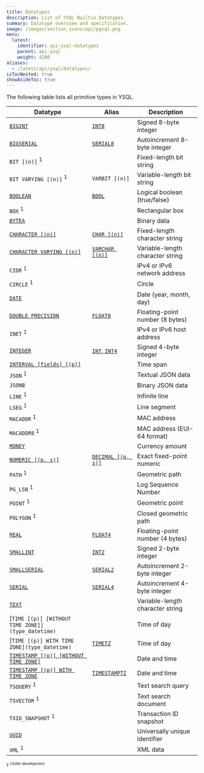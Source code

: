 ```yaml
---
title: Datatypes
description: List of YSQL Builtin Datatypes
summary: Datatype overview and specification.
image: /images/section_icons/api/pgsql.png
menu:
  latest:
    identifier: api-ysql-datatypes
    parent: api-ysql
    weight: 4200
aliases:
  - /latest/api/ysql/datatypes/
isTocNested: true
showAsideToc: true
---
```


The following table lists all primitive types in YSQL.

| Datatype | Alias | Description |
|----------|-------|-------------|
| [`BIGINT`](type_numeric) | [`INT8`](type_numeric) | Signed 8-byte integer |
| [`BIGSERIAL`](type_serial) | [`SERIAL8`](type_serial) | Autoincrement 8-byte integer |
| `BIT [(n)]` <sup>1<sup> | | Fixed-length bit string |
| `BIT VARYING [(n)]` <sup>1<sup> | `VARBIT [(n)]` | Variable-length bit string |
| [`BOOLEAN`](type_bool) | [`BOOL`](type_bool) | Logical boolean (true/false) |
| `BOX` <sup>1<sup> | | Rectangular box |
| [`BYTEA`](type_binary) | | Binary data |
| [`CHARACTER [(n)]`](type_character) | [`CHAR [(n)]`](type_character) | Fixed-length character string |
| [`CHARACTER VARYING [(n)]`](type_character) | [`VARCHAR [(n)]`](type_character) | Variable-length character string |
| `CIDR` <sup>1<sup> | | IPv4 or IPv6 network address |
| `CIRCLE` <sup>1<sup> | | Circle |
| [`DATE`](type_datetime) | | Date (year, month, day) |
| [`DOUBLE PRECISION`](type_numeric) | [`FLOAT8`](type_numeric) | Floating-point number (8 bytes) |
| `INET` <sup>1<sup> | | IPv4 or IPv6 host address |
| [`INTEGER`](type_numeric) | [`INT`, `INT4`](type_numeric) | Signed 4-byte integer |
| [`INTERVAL [fields] [(p)]`](type_datetime) | | Time span |
| `JSON` <sup>1<sup> | | Textual JSON data |
| `JSONB` | | Binary JSON data |
| `LINE` <sup>1<sup> | | Infinite line |
| `LSEG` <sup>1<sup> | | Line segment |
| `MACADDR` <sup>1<sup> | | MAC address |
| `MACADDR8` <sup>1<sup> | | MAC address (EUI-64 format) |
| [`MONEY`](type_money) | | Currency amount |
| [`NUMERIC [(p, s)]`](type_numeric) | [`DECIMAL [(p, s)]`](type_numeric) | Exact fixed-point numeric |
| `PATH` <sup>1<sup> | | Geometric path |
| `PG_LSN` <sup>1<sup> | | Log Sequence Number |
| `POINT` <sup>1<sup> | | Geometric point |
| `POLYGON` <sup>1<sup> | | Closed geometric path |
| [`REAL`](type_numeric) | [`FLOAT4`](type_numeric) | Floating-point number (4 bytes) |
| [`SMALLINT`](type_numeric) | [`INT2`](type_numeric) | Signed 2-byte integer |
| [`SMALLSERIAL`](type_serial) | [`SERIAL2`](type_serial) | Autoincrement 2-byte integer |
| [`SERIAL`](type_serial) | [`SERIAL4`](type_serial) | Autoincrement 4-byte integer |
| [`TEXT`](type_character) | | Variable-length character string |
| [`TIME [(p)] [WITHOUT TIME ZONE]](type_datetime)` | | Time of day |
| [`TIME [(p)] WITH TIME ZONE](type_datetime)` | [`TIMETZ`](type_datetime) | Time of day |
| [`TIMESTAMP [(p)] [WITHOUT TIME ZONE]`](type_datetime) | | Date and time |
| [`TIMESTAMP [(p)] WITH TIME ZONE`](type_datetime) | [`TIMESTAMPTZ`](type_datetime) | Date and time |
| `TSQUERY` <sup>1<sup> | | Text search query |
| `TSVECTOR` <sup>1<sup> | | Text search document |
| `TXID_SNAPSHOT` <sup>1<sup> | | Transaction ID snapshot |
| [`UUID`](type_uuid) | | Universally unique identifier |
| `XML` <sup>1<sup> | | XML data |

<sup>1<sup>: Under development
